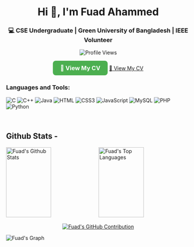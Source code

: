<h1 align="center">Hi 👋, I'm Fuad Ahammed</h1>
<h3 align="center">💻 CSE Undergraduate | Green University of Bangladesh | IEEE Volunteer</h3>


<p align="center">
  <img src="https://komarev.com/ghpvc/?username=fuadahammed101&label=Profile%20views&color=0e75b6&style=flat" alt="Profile Views" />
</p>

<p align="center">
  <a href="https://drive.google.com/file/d/1M_AqW8UYRL1J4pQLLtow_f0VoYzq066h/view?usp=drive_link" target="_blank" 
     style="display: inline-block; background-color: #4CAF50; color: white; padding: 10px 20px; 
            font-size: 16px; font-weight: bold; text-decoration: none; border-radius: 8px; transition: 0.3s;">
    📄 View My CV
  </a>
  <a href="..." target="_blank" style="...; transition: 0.3s;" 
   onmouseover="this.style.backgroundColor='#45a049';" 
   onmouseout="this.style.backgroundColor='#4CAF50';">
   📄 View My CV
</a>

</p>





<h3 align="left">Languages and Tools:</h3>

![C](https://img.shields.io/badge/C-00599C?style=for-the-badge&logo=c&logoColor=white)
![C++](https://img.shields.io/badge/C++-00599C?style=for-the-badge&logo=c%2B%2B&logoColor=white)
![Java](https://img.shields.io/badge/Java-ED8B00?style=for-the-badge&logo=openjdk&logoColor=white)
![HTML](https://img.shields.io/badge/HTML5-E34F26?style=for-the-badge&logo=html5&logoColor=white)
![CSS3](https://img.shields.io/badge/CSS3-1572B6?style=for-the-badge&logo=css3&logoColor=white)
![JavaScript](https://img.shields.io/badge/JavaScript-F0DB4F?style=for-the-badge&logo=javascript&logoColor=black)
![MySQL](https://img.shields.io/badge/MySQL-4479A1?style=for-the-badge&logo=mysql&logoColor=white)
![PHP](https://img.shields.io/badge/PHP-777BB4?style=for-the-badge&logo=php&logoColor=white)
![Python](https://img.shields.io/badge/Python-3776AB?style=for-the-badge&logo=python&logoColor=white)


<br/>


## Github Stats -



<a> 
  <a href="https://github.com/fuadahammed101"><img alt="Fuad's Github Stats" src="https://denvercoder1-github-readme-stats.vercel.app/api?username=fuadahammed101&show_icons=true&count_private=true&theme=react&border_color=7F3FBF&bg_color=0D1117&title_color=F85D7F&icon_color=F8D866" height="192px" width="49.5%"/></a>
  <a href="https://github.com/fuadahammed101"><img alt="Fuad's Top Languages" src="https://denvercoder1-github-readme-stats.vercel.app/api/top-langs/?username=fuadahammed101&langs_count=8&layout=compact&theme=react&border_color=7F3FBF&bg_color=0D1117&title_color=F85D7F&icon_color=F8D866" height="192px" width="49.5%"/></a>
  <br/>
</a>

<p align="center">
  <a href="https://github.com/fuadahammed101">
    <img src="https://github-profile-summary-cards.vercel.app/api/cards/profile-details?username=fuadahammed101&theme=radical" alt="Fuad's GitHub Contribution"/>
  </a>
</p>

![Fuad's Graph](https://github-readme-activity-graph.vercel.app/graph?username=fuadahammed101&custom_title=Fuad's%20GitHub%20Activity%20Graph&bg_color=0D1117&color=7F3FBF&line=7F3FBF&point=7F3FBF&area_color=FFFFFF&title_color=FFFFFF&area=true)

<br/>
